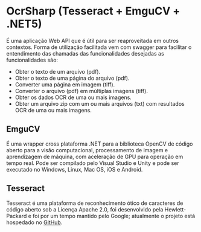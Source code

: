 # OcrSharp (Tesseract + EmguCV + .NET5)
É uma aplicação Web API que é útil para ser reaproveitada em outros contextos. Forma de utilização facilitada vem com swagger para facilitar o entendimento das chamadas das funcionalidades desejadas as funcionalidades são:

* Obter o texto de um arquivo (pdf).
* Obter o texto de uma página do arquivo (pdf).
* Converter uma página em imagem (tiff).
* Converter o arquivo (pdf) em múltiplas imagens (tiff).
* Obter os dados OCR de uma ou mais imagens.
* Obter um arquivo zip com um ou mais arquivos (txt) com resultados OCR de uma ou mais imagens.

## EmguCV
É uma wrapper cross plataforma .NET para a biblioteca OpenCV de código aberto para a visão computacional, processamento de imagem e aprendizagem de máquina, com aceleração de GPU para operação em tempo real.
Pode ser compilado pelo Visual Studio e Unity e pode ser executado no Windows, Linux, Mac OS, iOS e Android.

## Tesseract
Tesseract é uma plataforma de reconhecimento ótico de caracteres de código aberto sob a Licença Apache 2.0, foi desenvolvido pela Hewlett-Packard e foi por um tempo mantido pelo Google; atualmente o projeto está hospedado no [GitHub](https://github.com/tesseract-ocr/tesseract).
